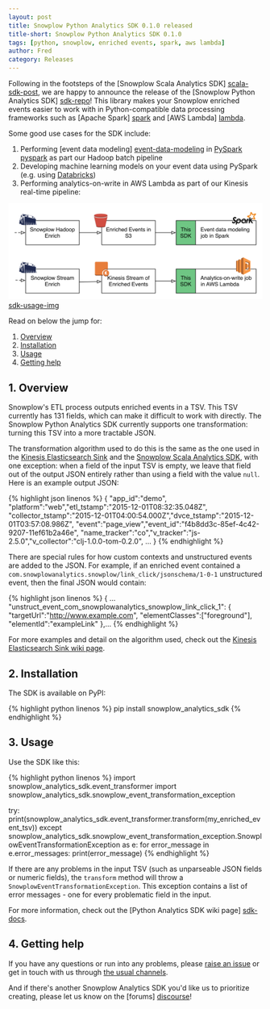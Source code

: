 ```yaml
---
layout: post
title: Snowplow Python Analytics SDK 0.1.0 released
title-short: Snowplow Python Analytics SDK 0.1.0
tags: [python, snowplow, enriched events, spark, aws lambda]
author: Fred
category: Releases
---
```


Following in the footsteps of the [Snowplow Scala Analytics SDK] [scala-sdk-post], we are happy to announce the release of the [Snowplow Python Analytics SDK] [sdk-repo]! This library makes your Snowplow enriched events easier to work with in Python-compatible data processing frameworks such as [Apache Spark] [spark] and [AWS Lambda] [lambda].

Some good use cases for the SDK include:

1. Performing [event data modeling] [event-data-modeling] in [PySpark] [pyspark] as part our Hadoop batch pipeline
2. Developing machine learning models on your event data using PySpark (e.g. using [Databricks][databricks])
3. Performing analytics-on-write in AWS Lambda as part of our Kinesis real-time pipeline:

![sdk-usage-img] [sdk-usage-img]

Read on below the jump for:

1. [Overview](/blog/2016/05/17/snowplow-python-analytics-sdk-0.1.0-released#overview)
2. [Installation](/blog/2016/05/17/snowplow-python-analytics-sdk-0.1.0-released#installation)
3. [Usage](/blog/2016/05/17/snowplow-python-analytics-sdk-0.1.0-released#usage)
4. [Getting help](/blog/2016/05/17/snowplow-python-analytics-sdk-0.1.0-released#help)

<!--more-->

<h2 id="overview">1. Overview</h2>

Snowplow's ETL process outputs enriched events in a TSV. This TSV currently has 131 fields, which can make it difficult to work with directly. The Snowplow Python Analytics SDK currently supports one transformation: turning this TSV into a more tractable JSON.

The transformation algorithm used to do this is the same as the one used in the [Kinesis Elasticsearch Sink][kes] and the [Snowplow Scala Analytics SDK][ssas], with one exception: when a field of the input TSV is empty, we leave that field out of the output JSON entirely rather than using a field with the value `null`. Here is an example output JSON:

{% highlight json linenos %}
{
  "app_id":"demo", "platform":"web","etl_tstamp":"2015-12-01T08:32:35.048Z",
  "collector_tstamp":"2015-12-01T04:00:54.000Z","dvce_tstamp":"2015-12-01T03:57:08.986Z",
  "event":"page_view","event_id":"f4b8dd3c-85ef-4c42-9207-11ef61b2a46e",
  "name_tracker":"co","v_tracker":"js-2.5.0","v_collector":"clj-1.0.0-tom-0.2.0",
  ...
}
{% endhighlight %}

There are special rules for how custom contexts and unstructured events are added to the JSON. For example, if an enriched event contained a `com.snowplowanalytics.snowplow/link_click/jsonschema/1-0-1` unstructured event, then the final JSON would contain:

{% highlight json linenos %}
{
  ...
  "unstruct_event_com_snowplowanalytics_snowplow_link_click_1": {
    "targetUrl":"http://www.example.com",
    "elementClasses":["foreground"],
    "elementId":"exampleLink"
  },...
{% endhighlight %}

For more examples and detail on the algorithm used, check out the [Kinesis Elasticsearch Sink wiki page][kes].

<h2 id="installation">2. Installation</h2>

The SDK is available on PyPI:

{% highlight python linenos %}
pip install snowplow_analytics_sdk
{% endhighlight %}

<h2 id="usage">3. Usage</h2>

Use the SDK like this:

{% highlight python linenos %}
import snowplow_analytics_sdk.event_transformer
import snowplow_analytics_sdk.snowplow_event_transformation_exception

try:
    print(snowplow_analytics_sdk.event_transformer.transform(my_enriched_event_tsv))
except snowplow_analytics_sdk.snowplow_event_transformation_exception.SnowplowEventTransformationException as e:
    for error_message in e.error_messages:
        print(error_message)
{% endhighlight %}

If there are any problems in the input TSV (such as unparseable JSON fields or numeric fields), the `transform` method will throw a `SnowplowEventTransformationException`. This exception contains a list of error messages - one for every problematic field in the input.

For more information, check out the [Python Analytics SDK wiki page] [sdk-docs].

<h2 id="help">4. Getting help</h2>

If you have any questions or run into any problems, please [raise an issue][issues] or get in touch with us through [the usual channels][talk-to-us].

And if there's another Snowplow Analytics SDK you'd like us to prioritize creating, please let us know on the [forums] [discourse]!

[sdk-repo]: https://github.com/snowplow/snowplow-python-analytics-sdk
[sdk-usage-img]: /assets/img/blog/2016/03/scala-analytics-sdk-usage.png
[sdk-docs]: https://github.com/snowplow/snowplow/wiki/Python-Analytics-SDK

[event-data-modeling]: http://snowplowanalytics.com/blog/2016/03/16/introduction-to-event-data-modeling/

[spark]: http://spark.apache.org/
[pyspark]: https://spark.apache.org/docs/0.9.0/python-programming-guide.html
[lambda]: https://aws.amazon.com/lambda/
[databricks]: https://databricks.com/

[kes]: https://github.com/snowplow/snowplow/wiki/Kinesis-Elasticsearch-Sink
[ssas]: https://github.com/snowplow/snowplow-scala-analytics-sdk
[scala-sdk-post]: http://snowplowanalytics.com/blog/2016/03/23/snowplow-scala-analytics-sdk-0.1.0-released/
[issues]: https://github.com/snowplow/snowplow/iglu
[talk-to-us]: https://github.com/snowplow/snowplow/wiki/Talk-to-us
[discourse]: http://discourse.snowplowanalytics.com/
